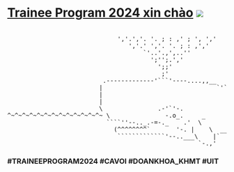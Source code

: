 # [Trainee Program 2024 xin chào](https://www.facebook.com/DoanHoiKHMT) ![](https://user-images.githubusercontent.com/18350557/176309783-0785949b-9127-417c-8b55-ab5a4333674e.gif) 
<pre font-size="30px">

                              ','.','. '. ; : ,' ; ', ','
                                 ','.' ','. '. ; : ,','
                                     `'..'.,',..''
                                       ';'';.','
                                         ';;'
                                          ;'
                          .-------------'```'----....,,__                        _,
                         |                               `'`'`'`'-.,.__        .'(
                         |                                             `'--._.'   )
                         |                                                   `'-.<
                         \               .-'`'-.                            -.    `\
^~^~^~^~^~^~^~^~^~^~^~^~^~ \               -.o_.     _                     _,-'`\  |^~^~^~^~^~~^~^~^~^~^^~^~^~^^~^~^~^
                           ````''--.._.-=-._    .'  \            _,,--'`      `-._( 
                             (^^^^^^^^`       '-. |    \  __,,..--'                 
                              `````````````'--..___\    |`
                                                    `-.,'
</pre>

### #TRAINEEPROGRAM2024 #CAVOI #DOANKHOA_KHMT #UIT ###
